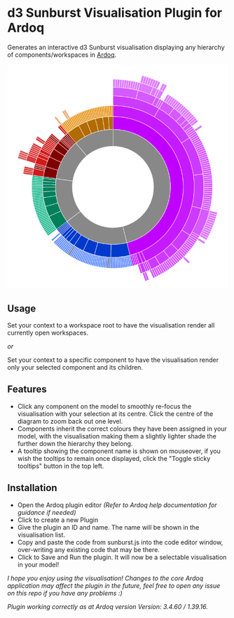 d3 Sunburst Visualisation Plugin for Ardoq
======

Generates an interactive d3 Sunburst visualisation displaying any hierarchy of components/workspaces in [Ardoq](https://ardoq.com/).

![Example sunburst visualisation](https://github.com/rkclark/ardoq-sunburst-diagram/blob/master/sunburst_example.PNG)

## Usage

Set your context to a workspace root to have the visualisation render all currently open workspaces.

*or*

Set your context to a specific component to have the visualisation render only your selected component and its children.

## Features

- Click any component on the model to smoothly re-focus the visualisation with your selection at its centre. Click the centre of the diagram to zoom back out one level.
- Components inherit the correct colours they have been assigned in your model, with the visualisation making them a slightly lighter shade the further down the hierarchy they belong.
- A tooltip showing the component name is shown on mouseover, if you wish the tooltips to remain once displayed, click the "Toggle sticky tooltips" button in the top left.

## Installation

- Open the Ardoq plugin editor *(Refer to Ardoq help documentation for guidance if needed)*
- Click to create a new Plugin
- Give the plugin an ID and name. The name will be shown in the visualisation list.
- Copy and paste the code from sunburst.js into the code editor window, over-writing any existing code that may be there.
- Click to Save and Run the plugin. It will now be a selectable visualisation in your model!

*I hope you enjoy using the visualisation! Changes to the core Ardoq application may affect the plugin in the future, feel free to open any issue on this repo if you have any problems :)*

*Plugin working correctly as at Ardoq version Version: 3.4.60 / 1.39.16.*
